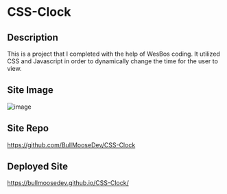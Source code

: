 # CSS-Clock

## Description
This is a project that I completed with the help of WesBos coding. It utilized CSS and Javascript in order to dynamically change the time for the user to view.

## Site Image
![image](https://user-images.githubusercontent.com/95316362/155767086-11dcaaab-4400-4d34-b95c-e7fe27a84c92.png)

## Site Repo
https://github.com/BullMooseDev/CSS-Clock

## Deployed Site
https://bullmoosedev.github.io/CSS-Clock/
